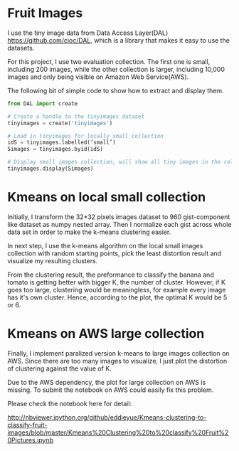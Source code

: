 Fruit Images
============

I use the tiny image data from Data Access Layer(DAL) https://github.com/cioc/DAL, which is a library that makes it easy to use the datasets. 

For this project, I use two evaluation collection. The first one is small, including 200 images, while the other collection is larger, including 10,000 images and only being visible on Amazon Web Service(AWS). 

The following bit of simple code to show how to extract and display them.

```python
from DAL import create

# Create a handle to the tinyimages dataset
tinyimages = create('tinyimages')

# Load in tinyimages for locally small collection
idS = tinyimages.labelled(’small’)
Simages = tinyimages.byid(idS)

# Display small images collection, will show all tiny images in the collection 
tinyimages.display(Simages)
```

Kmeans on local small collection
================================

Initially, I transform the 32*32 pixels images dataset to 960 gist-component like dataset as numpy nested array. Then I normalize each gist across whole data set in order to make the k-means clustering easier.  

In next step, I use the k-means algorithm on the local small images collection with random starting points, pick the least distortion result and visualize my resulting clusters. 

From the clustering result, the preformance to classify the banana and tomato is getting better with bigger K, the number of cluster. However, if K goes too large, clustering would be meaningless, for example every image has it's own cluster. Hence, according to the plot, the optimal K would be 5 or 6. 

Kmeans on AWS large collection
================================

Finally, I implement paralized version k-means to large images collection on AWS. Since there are too many images to visualize, I just plot the distortion of clustering against the value of K.

Due to the AWS dependency, the plot for large collection on AWS is missing. To submit the notebook on AWS could easily fix this problem.

Please check the notebook here for detail:

http://nbviewer.ipython.org/github/eddieyue/Kmeans-clustering-to-classify-fruit-images/blob/master/Kmeans%20Clustering%20to%20classify%20Fruit%20Pictures.ipynb